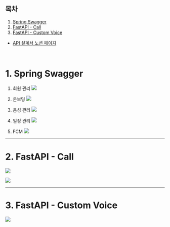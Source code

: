 

## 목차
1. [Spring Swagger](#Spring-Swagger)
2. [FastAPI - Call](#FastAPI-Call)
3. [FastAPI  - Custom Voice](#FastAPI-Custom-Voice)

- [API 설계서 노션 페이지](https://seuuuuung.notion.site/API-1b9fd4f417d080849162c05592fdfd51?pvs=4)

</br>

# 1. Spring Swagger

1. 회원 관리
![](https://velog.velcdn.com/images/bmlsj/post/ac68ee56-81e8-43f7-a89f-9d4a23450370/image.png)

2. 온보딩
![](https://velog.velcdn.com/images/bmlsj/post/74f3bb70-134c-482d-a97d-36c28d3ea570/image.png)

3. 음성 관리
![](https://velog.velcdn.com/images/bmlsj/post/fb3b248e-5a6f-42b0-88e1-908731bdf94b/image.png)

4. 일정 관리
![](https://velog.velcdn.com/images/bmlsj/post/043e394a-8428-4771-a8f3-fb1c0cc7ccfd/image.png)


5. FCM
![](https://velog.velcdn.com/images/bmlsj/post/4053509e-3685-4743-9219-b7bafe9ec2c8/image.png)


----

# 2. FastAPI - Call

![](https://velog.velcdn.com/images/bmlsj/post/bd636e59-622d-4802-a150-a2fc51950f14/image.png)

![](https://velog.velcdn.com/images/bmlsj/post/c56174b2-5173-4cd6-a391-068fd1196c22/image.png)


-----

# 3. FastAPI  - Custom Voice

![](https://velog.velcdn.com/images/bmlsj/post/2d0f61ee-63e0-4c7a-923d-036ded4c7fa5/image.png)
